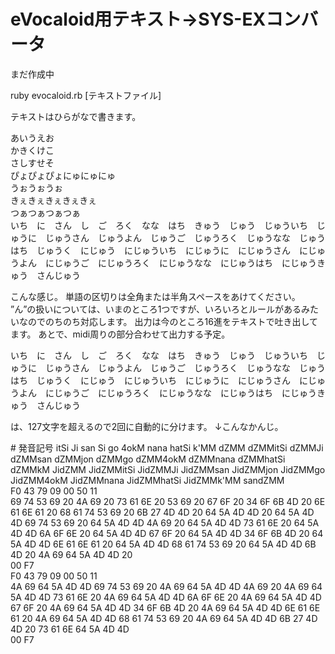 eVocaloid用テキスト→SYS-EXコンバータ
=======

まだ作成中

ruby evocaloid.rb [テキストファイル] 

テキストはひらがなで書きます。

<dl>
<dt>あいうえお
<dt>かきくけこ
<dt>さしすせそ
<dt>ぴょぴょぴょにゅにゅにゅ
<dt>うぉうぉうぉ
<dt>きぇきぇきぇきぇきぇ
<dt>つぁつぁつぁつぁ
<dt>いち　に　さん　し　ご　ろく　なな　はち　きゅう　じゅう　じゅういち　じゅうに　じゅうさん　じゅうよん　じゅうご　じゅうろく　じゅうなな　じゅうはち　じゅうく　にじゅう　にじゅういち　にじゅうに　にじゅうさん　にじゅうよん　にじゅうご　にじゅうろく　にじゅうなな　にじゅうはち　にじゅうきゅう　さんじゅう
</dl>

こんな感じ。
単語の区切りは全角または半角スペースをあけてください。
”ん”の扱いについては、いまのところ1つですが、いろいろとルールがあるみたいなのでのちのち対応します。
出力は今のところ16進をテキストで吐き出してます。
あとで、midi周りの部分合わせて出力する予定。

いち　に　さん　し　ご　ろく　なな　はち　きゅう　じゅう　じゅういち　じゅうに　じゅうさん　じゅうよん　じゅうご　じゅうろく　じゅうなな　じゅうはち　じゅうく　にじゅう　にじゅういち　にじゅうに　にじゅうさん　にじゅうよん　にじゅうご　にじゅうろく　にじゅうなな　にじゅうはち　にじゅうきゅう　さんじゅう

は、127文字を超えるので2回に自動的に分けます。
↓こんなかんじ。

<dl>
<dt># 発音記号 itSi Ji san Si go 4okM nana hatSi k'MM dZMM dZMMitSi dZMMJi dZMMsan dZMMjon dZMMgo dZMM4okM dZMMnana dZMMhatSi dZMMkM JidZMM JidZMMitSi JidZMMJi JidZMMsan JidZMMjon JidZMMgo JidZMM4okM JidZMMnana JidZMMhatSi JidZMMk'MM sandZMM
<dt>F0 43 79 09 00 50 11 
<dt>69 74 53 69 20 4A 69 20 73 61 6E 20 53 69 20 67 6F 20 34 6F 6B 4D 20 6E 61 6E 61 20 68 61 74 53 69 20 6B 27 4D 4D 20 64 5A 4D 4D 20 64 5A 4D 4D 69 74 53 69 20 64 5A 4D 4D 4A 69 20 64 5A 4D 4D 73 61 6E 20 64 5A 4D 4D 6A 6F 6E 20 64 5A 4D 4D 67 6F 20 64 5A 4D 4D 34 6F 6B 4D 20 64 5A 4D 4D 6E 61 6E 61 20 64 5A 4D 4D 68 61 74 53 69 20 64 5A 4D 4D 6B 4D 20 4A 69 64 5A 4D 4D 20 
<dt>00 F7 
<dt>F0 43 79 09 00 50 11 
<dt>4A 69 64 5A 4D 4D 69 74 53 69 20 4A 69 64 5A 4D 4D 4A 69 20 4A 69 64 5A 4D 4D 73 61 6E 20 4A 69 64 5A 4D 4D 6A 6F 6E 20 4A 69 64 5A 4D 4D 67 6F 20 4A 69 64 5A 4D 4D 34 6F 6B 4D 20 4A 69 64 5A 4D 4D 6E 61 6E 61 20 4A 69 64 5A 4D 4D 68 61 74 53 69 20 4A 69 64 5A 4D 4D 6B 27 4D 4D 20 73 61 6E 64 5A 4D 4D 
<dt>00 F7 
</dl>

